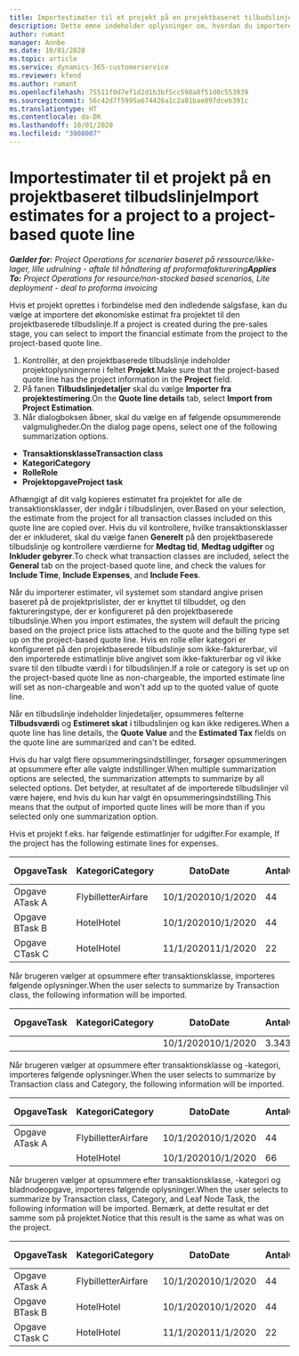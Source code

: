 ```yaml
---
title: Importestimater til et projekt på en projektbaseret tilbudslinje
description: Dette emne indeholder oplysninger om, hvordan du importerer estimater fra et projekt til en tilbudslinje.
author: rumant
manager: Annbe
ms.date: 10/01/2020
ms.topic: article
ms.service: dynamics-365-customerservice
ms.reviewer: kfend
ms.author: rumant
ms.openlocfilehash: 75511f0d7ef1d2d1b3bf5cc598a8f51d0c553939
ms.sourcegitcommit: 56c42d7f5995a674426a1c2a81bae897dceb391c
ms.translationtype: HT
ms.contentlocale: da-DK
ms.lasthandoff: 10/01/2020
ms.locfileid: "3908007"
---
```

# <a name="import-estimates-for-a-project-to-a-project-based-quote-line"></a><span data-ttu-id="c386a-103">Importestimater til et projekt på en projektbaseret tilbudslinje</span><span class="sxs-lookup"><span data-stu-id="c386a-103">Import estimates for a project to a project-based quote line</span></span>

<span data-ttu-id="c386a-104">_**Gælder for:** Project Operations for scenarier baseret på ressource/ikke-lager, lille udrulning - aftale til håndtering af proformafakturering_</span><span class="sxs-lookup"><span data-stu-id="c386a-104">_**Applies To:** Project Operations for resource/non-stocked based scenarios, Lite deployment - deal to proforma invoicing_</span></span>


<span data-ttu-id="c386a-105">Hvis et projekt oprettes i forbindelse med den indledende salgsfase, kan du vælge at importere det økonomiske estimat fra projektet til den projektbaserede tilbudslinje.</span><span class="sxs-lookup"><span data-stu-id="c386a-105">If a project is created during the pre-sales stage, you can select to import the financial estimate from the project to the project-based quote line.</span></span>

1. <span data-ttu-id="c386a-106">Kontrollér, at den projektbaserede tilbudslinje indeholder projektoplysningerne i feltet **Projekt**.</span><span class="sxs-lookup"><span data-stu-id="c386a-106">Make sure that the project-based quote line has the project information in the **Project** field.</span></span>
2. <span data-ttu-id="c386a-107">På fanen **Tilbudslinjedetaljer** skal du vælge **Importer fra projektestimering**.</span><span class="sxs-lookup"><span data-stu-id="c386a-107">On the **Quote line details** tab, select **Import from Project Estimation**.</span></span>
3. <span data-ttu-id="c386a-108">Når dialogboksen åbner, skal du vælge en af følgende opsummerende valgmuligheder.</span><span class="sxs-lookup"><span data-stu-id="c386a-108">On the dialog page opens, select one of the following summarization options.</span></span>

  - <span data-ttu-id="c386a-109">**Transaktionsklasse**</span><span class="sxs-lookup"><span data-stu-id="c386a-109">**Transaction class**</span></span>
  - <span data-ttu-id="c386a-110">**Kategori**</span><span class="sxs-lookup"><span data-stu-id="c386a-110">**Category**</span></span>
  - <span data-ttu-id="c386a-111">**Rolle**</span><span class="sxs-lookup"><span data-stu-id="c386a-111">**Role**</span></span> 
  - <span data-ttu-id="c386a-112">**Projektopgave**</span><span class="sxs-lookup"><span data-stu-id="c386a-112">**Project task**</span></span>

<span data-ttu-id="c386a-113">Afhængigt af dit valg kopieres estimatet fra projektet for alle de transaktionsklasser, der indgår i tilbudslinjen, over.</span><span class="sxs-lookup"><span data-stu-id="c386a-113">Based on your selection, the estimate from the project for all transaction classes included on this quote line are copied over.</span></span> <span data-ttu-id="c386a-114">Hvis du vil kontrollere, hvilke transaktionsklasser der er inkluderet, skal du vælge fanen **Generelt** på den projektbaserede tilbudslinje og kontrollere værdierne for **Medtag tid**, **Medtag udgifter** og **Inkluder gebyrer**.</span><span class="sxs-lookup"><span data-stu-id="c386a-114">To check what transaction classes are included, select the **General** tab on the project-based quote line, and check the values for **Include Time**, **Include Expenses**, and **Include Fees**.</span></span>

<span data-ttu-id="c386a-115">Når du importerer estimater, vil systemet som standard angive prisen baseret på de projektprislister, der er knyttet til tilbuddet, og den faktureringstype, der er konfigureret på den projektbaserede tilbudslinje.</span><span class="sxs-lookup"><span data-stu-id="c386a-115">When you import estimates, the system will default the pricing based on the project price lists attached to the quote and the billing type set up on the project-based quote line.</span></span> <span data-ttu-id="c386a-116">Hvis en rolle eller kategori er konfigureret på den projektbaserede tilbudslinje som ikke-fakturerbar, vil den importerede estimatlinje blive angivet som ikke-fakturerbar og vil ikke svare til den tilbudte værdi i for tilbudslinjen.</span><span class="sxs-lookup"><span data-stu-id="c386a-116">If a role or category is set up on the project-based quote line as non-chargeable, the imported estimate line will set as non-chargeable and won't add up to the quoted value of quote line.</span></span>

<span data-ttu-id="c386a-117">Når en tilbudslinje indeholder linjedetaljer, opsummeres felterne **Tilbudsværdi** og **Estimeret skat** i tilbudslinjen og kan ikke redigeres.</span><span class="sxs-lookup"><span data-stu-id="c386a-117">When a quote line has line details, the **Quote Value** and the **Estimated Tax** fields on the quote line are summarized and can't be edited.</span></span>

<span data-ttu-id="c386a-118">Hvis du har valgt flere opsummeringsindstillinger, forsøger opsummeringen at opsummere efter alle valgte indstillinger.</span><span class="sxs-lookup"><span data-stu-id="c386a-118">When multiple summarization options are selected, the summarization attempts to summarize by all selected options.</span></span> <span data-ttu-id="c386a-119">Det betyder, at resultatet af de importerede tilbudslinjer vil være højere, end hvis du kun har valgt én opsummeringsindstilling.</span><span class="sxs-lookup"><span data-stu-id="c386a-119">This means that the output of imported quote lines will be more than if you selected only one summarization option.</span></span>

<span data-ttu-id="c386a-120">Hvis et projekt f.eks. har følgende estimatlinjer for udgifter.</span><span class="sxs-lookup"><span data-stu-id="c386a-120">For example, If the project has the following estimate lines for expenses.</span></span>

| <span data-ttu-id="c386a-121">Opgave</span><span class="sxs-lookup"><span data-stu-id="c386a-121">Task</span></span> | <span data-ttu-id="c386a-122">Kategori</span><span class="sxs-lookup"><span data-stu-id="c386a-122">Category</span></span> | <span data-ttu-id="c386a-123">Dato</span><span class="sxs-lookup"><span data-stu-id="c386a-123">Date</span></span> | <span data-ttu-id="c386a-124">Antal</span><span class="sxs-lookup"><span data-stu-id="c386a-124">Quantity</span></span> | <span data-ttu-id="c386a-125">Enhedspris</span><span class="sxs-lookup"><span data-stu-id="c386a-125">Unit price</span></span> | <span data-ttu-id="c386a-126">Beløb</span><span class="sxs-lookup"><span data-stu-id="c386a-126">Amount</span></span> |
| --- | --- | --- | --- | --- | --- |
| <span data-ttu-id="c386a-127">Opgave A</span><span class="sxs-lookup"><span data-stu-id="c386a-127">Task A</span></span> | <span data-ttu-id="c386a-128">Flybilletter</span><span class="sxs-lookup"><span data-stu-id="c386a-128">Airfare</span></span> | <span data-ttu-id="c386a-129">10/1/2020</span><span class="sxs-lookup"><span data-stu-id="c386a-129">10/1/2020</span></span> | <span data-ttu-id="c386a-130">4</span><span class="sxs-lookup"><span data-stu-id="c386a-130">4</span></span> | <span data-ttu-id="c386a-131">400</span><span class="sxs-lookup"><span data-stu-id="c386a-131">400</span></span> | <span data-ttu-id="c386a-132">1600</span><span class="sxs-lookup"><span data-stu-id="c386a-132">1600</span></span> |
| <span data-ttu-id="c386a-133">Opgave B</span><span class="sxs-lookup"><span data-stu-id="c386a-133">Task B</span></span> | <span data-ttu-id="c386a-134">Hotel</span><span class="sxs-lookup"><span data-stu-id="c386a-134">Hotel</span></span> | <span data-ttu-id="c386a-135">10/1/2020</span><span class="sxs-lookup"><span data-stu-id="c386a-135">10/1/2020</span></span> | <span data-ttu-id="c386a-136">4</span><span class="sxs-lookup"><span data-stu-id="c386a-136">4</span></span> | <span data-ttu-id="c386a-137">200</span><span class="sxs-lookup"><span data-stu-id="c386a-137">200</span></span> | <span data-ttu-id="c386a-138">800</span><span class="sxs-lookup"><span data-stu-id="c386a-138">800</span></span> |
| <span data-ttu-id="c386a-139">Opgave C</span><span class="sxs-lookup"><span data-stu-id="c386a-139">Task C</span></span> | <span data-ttu-id="c386a-140">Hotel</span><span class="sxs-lookup"><span data-stu-id="c386a-140">Hotel</span></span> | <span data-ttu-id="c386a-141">11/1/2020</span><span class="sxs-lookup"><span data-stu-id="c386a-141">11/1/2020</span></span> | <span data-ttu-id="c386a-142">2</span><span class="sxs-lookup"><span data-stu-id="c386a-142">2</span></span> | <span data-ttu-id="c386a-143">200</span><span class="sxs-lookup"><span data-stu-id="c386a-143">200</span></span> | <span data-ttu-id="c386a-144">400</span><span class="sxs-lookup"><span data-stu-id="c386a-144">400</span></span> |

<span data-ttu-id="c386a-145">Når brugeren vælger at opsummere efter transaktionsklasse, importeres følgende oplysninger.</span><span class="sxs-lookup"><span data-stu-id="c386a-145">When the user selects to summarize by Transaction class, the following information will be imported.</span></span>

| <span data-ttu-id="c386a-146">Opgave</span><span class="sxs-lookup"><span data-stu-id="c386a-146">Task</span></span> | <span data-ttu-id="c386a-147">Kategori</span><span class="sxs-lookup"><span data-stu-id="c386a-147">Category</span></span> | <span data-ttu-id="c386a-148">Dato</span><span class="sxs-lookup"><span data-stu-id="c386a-148">Date</span></span> | <span data-ttu-id="c386a-149">Antal</span><span class="sxs-lookup"><span data-stu-id="c386a-149">Quantity</span></span> | <span data-ttu-id="c386a-150">Enhedspris</span><span class="sxs-lookup"><span data-stu-id="c386a-150">Unit price</span></span> | <span data-ttu-id="c386a-151">Beløb</span><span class="sxs-lookup"><span data-stu-id="c386a-151">Amount</span></span> |
| --- | --- | --- | --- | --- | --- |
| | | <span data-ttu-id="c386a-152">10/1/2020</span><span class="sxs-lookup"><span data-stu-id="c386a-152">10/1/2020</span></span> | <span data-ttu-id="c386a-153">3.34</span><span class="sxs-lookup"><span data-stu-id="c386a-153">3.34</span></span> | <span data-ttu-id="c386a-154">840</span><span class="sxs-lookup"><span data-stu-id="c386a-154">840</span></span> | <span data-ttu-id="c386a-155">2800</span><span class="sxs-lookup"><span data-stu-id="c386a-155">2800</span></span> |

<span data-ttu-id="c386a-156">Når brugeren vælger at opsummere efter transaktionsklasse og -kategori, importeres følgende oplysninger.</span><span class="sxs-lookup"><span data-stu-id="c386a-156">When the user selects to summarize by Transaction class and Category, the following information will be imported.</span></span>

| <span data-ttu-id="c386a-157">Opgave</span><span class="sxs-lookup"><span data-stu-id="c386a-157">Task</span></span> | <span data-ttu-id="c386a-158">Kategori</span><span class="sxs-lookup"><span data-stu-id="c386a-158">Category</span></span> | <span data-ttu-id="c386a-159">Dato</span><span class="sxs-lookup"><span data-stu-id="c386a-159">Date</span></span> | <span data-ttu-id="c386a-160">Antal</span><span class="sxs-lookup"><span data-stu-id="c386a-160">Quantity</span></span> | <span data-ttu-id="c386a-161">Enhedspris</span><span class="sxs-lookup"><span data-stu-id="c386a-161">Unit price</span></span> | <span data-ttu-id="c386a-162">Beløb</span><span class="sxs-lookup"><span data-stu-id="c386a-162">Amount</span></span> |
| --- | --- | --- | --- | --- | --- |
| <span data-ttu-id="c386a-163">Opgave A</span><span class="sxs-lookup"><span data-stu-id="c386a-163">Task A</span></span> | <span data-ttu-id="c386a-164">Flybilletter</span><span class="sxs-lookup"><span data-stu-id="c386a-164">Airfare</span></span> | <span data-ttu-id="c386a-165">10/1/2020</span><span class="sxs-lookup"><span data-stu-id="c386a-165">10/1/2020</span></span> | <span data-ttu-id="c386a-166">4</span><span class="sxs-lookup"><span data-stu-id="c386a-166">4</span></span> | <span data-ttu-id="c386a-167">400</span><span class="sxs-lookup"><span data-stu-id="c386a-167">400</span></span> | <span data-ttu-id="c386a-168">1600</span><span class="sxs-lookup"><span data-stu-id="c386a-168">1600</span></span> |
| | <span data-ttu-id="c386a-169">Hotel</span><span class="sxs-lookup"><span data-stu-id="c386a-169">Hotel</span></span> | <span data-ttu-id="c386a-170">10/1/2020</span><span class="sxs-lookup"><span data-stu-id="c386a-170">10/1/2020</span></span> | <span data-ttu-id="c386a-171">6</span><span class="sxs-lookup"><span data-stu-id="c386a-171">6</span></span> | <span data-ttu-id="c386a-172">200</span><span class="sxs-lookup"><span data-stu-id="c386a-172">200</span></span> | <span data-ttu-id="c386a-173">1200</span><span class="sxs-lookup"><span data-stu-id="c386a-173">1200</span></span> |

<span data-ttu-id="c386a-174">Når brugeren vælger at opsummere efter transaktionsklasse, -kategori og bladnodeopgave, importeres følgende oplysninger.</span><span class="sxs-lookup"><span data-stu-id="c386a-174">When the user selects to summarize by Transaction class, Category, and Leaf Node Task, the following information will be imported.</span></span> <span data-ttu-id="c386a-175">Bemærk, at dette resultat er det samme som på projektet.</span><span class="sxs-lookup"><span data-stu-id="c386a-175">Notice that this result is the same as what was on the project.</span></span>

| <span data-ttu-id="c386a-176">Opgave</span><span class="sxs-lookup"><span data-stu-id="c386a-176">Task</span></span> | <span data-ttu-id="c386a-177">Kategori</span><span class="sxs-lookup"><span data-stu-id="c386a-177">Category</span></span> | <span data-ttu-id="c386a-178">Dato</span><span class="sxs-lookup"><span data-stu-id="c386a-178">Date</span></span> | <span data-ttu-id="c386a-179">Antal</span><span class="sxs-lookup"><span data-stu-id="c386a-179">Quantity</span></span> | <span data-ttu-id="c386a-180">Enhedspris</span><span class="sxs-lookup"><span data-stu-id="c386a-180">Unit price</span></span> | <span data-ttu-id="c386a-181">Beløb</span><span class="sxs-lookup"><span data-stu-id="c386a-181">Amount</span></span> |
| --- | --- | --- | --- | --- | --- |
| <span data-ttu-id="c386a-182">Opgave A</span><span class="sxs-lookup"><span data-stu-id="c386a-182">Task A</span></span> | <span data-ttu-id="c386a-183">Flybilletter</span><span class="sxs-lookup"><span data-stu-id="c386a-183">Airfare</span></span> | <span data-ttu-id="c386a-184">10/1/2020</span><span class="sxs-lookup"><span data-stu-id="c386a-184">10/1/2020</span></span> | <span data-ttu-id="c386a-185">4</span><span class="sxs-lookup"><span data-stu-id="c386a-185">4</span></span> | <span data-ttu-id="c386a-186">400</span><span class="sxs-lookup"><span data-stu-id="c386a-186">400</span></span> | <span data-ttu-id="c386a-187">1600</span><span class="sxs-lookup"><span data-stu-id="c386a-187">1600</span></span> |
| <span data-ttu-id="c386a-188">Opgave B</span><span class="sxs-lookup"><span data-stu-id="c386a-188">Task B</span></span> | <span data-ttu-id="c386a-189">Hotel</span><span class="sxs-lookup"><span data-stu-id="c386a-189">Hotel</span></span> | <span data-ttu-id="c386a-190">10/1/2020</span><span class="sxs-lookup"><span data-stu-id="c386a-190">10/1/2020</span></span> | <span data-ttu-id="c386a-191">4</span><span class="sxs-lookup"><span data-stu-id="c386a-191">4</span></span> | <span data-ttu-id="c386a-192">200</span><span class="sxs-lookup"><span data-stu-id="c386a-192">200</span></span> | <span data-ttu-id="c386a-193">800</span><span class="sxs-lookup"><span data-stu-id="c386a-193">800</span></span> |
| <span data-ttu-id="c386a-194">Opgave C</span><span class="sxs-lookup"><span data-stu-id="c386a-194">Task C</span></span> | <span data-ttu-id="c386a-195">Hotel</span><span class="sxs-lookup"><span data-stu-id="c386a-195">Hotel</span></span> | <span data-ttu-id="c386a-196">11/1/2020</span><span class="sxs-lookup"><span data-stu-id="c386a-196">11/1/2020</span></span> | <span data-ttu-id="c386a-197">2</span><span class="sxs-lookup"><span data-stu-id="c386a-197">2</span></span> | <span data-ttu-id="c386a-198">200</span><span class="sxs-lookup"><span data-stu-id="c386a-198">200</span></span> | <span data-ttu-id="c386a-199">400</span><span class="sxs-lookup"><span data-stu-id="c386a-199">400</span></span> |